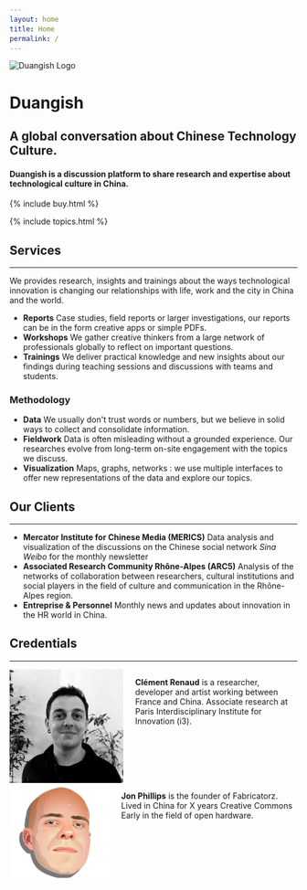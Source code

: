 ```yaml
---
layout: home
title: Home
permalink: /
---
```


<div class="home-header-logo">
  <img src="https://media.giphy.com/media/147C9j3zXNMkSI/giphy.gif" alt="Duangish Logo"/>
</div>

# Duangish


## A global conversation about Chinese Technology Culture.

#### Duangish is a discussion platform to share research and expertise about technological culture in China.


{% include buy.html %}

{% include topics.html %}


## Services
---

We provides research, insights and trainings about the ways technological innovation is changing our relationships with life, work and the city in China and the world.

* **Reports** Case studies, field reports or larger investigations, our reports can be in the form creative apps or simple PDFs.
* **Workshops** We gather creative thinkers from a large network of professionals globally to reflect on important questions.
* **Trainings** We deliver practical knowledge and new insights about our findings during teaching sessions and discussions with teams and students.


### Methodology

* **Data** We usually don't trust words or numbers, but we believe in solid ways to collect and consolidate information.
* **Fieldwork** Data is often misleading without a grounded experience. Our researches evolve from long-term on-site engagement with the topics we discuss.
* **Visualization** Maps, graphs, networks : we use multiple interfaces to offer new representations of the data and explore our topics.


## Our Clients
---
* **Mercator Institute for Chinese Media (MERICS)** Data analysis and visualization of the discussions on the Chinese social network *Sina Weibo* for the monthly newsletter
* **Associated Research Community Rhône-Alpes (ARC5)** Analysis of the networks of collaboration between researchers, cultural institutions and social players in the field of culture and communication in the Rhône-Alpes region.
* **Entreprise & Personnel** Monthly news and updates about innovation in the HR world in China.


## Credentials

---

<div class="blurb row">
    <div class="blurb-author row five columns">
        <div class="six columns">
            <img class="circular" src="/img/Clement_Renaud_Pic.JPG" alt="Clément Renaud">
        </div>
        <div class="six columns">
            <p>
              <strong>Clément Renaud</strong> is a researcher, developer and artist working between France and China. Associate research at Paris Interdisciplinary Institute for Innovation (i3).
            </p>
        </div>
    </div>
    <div class="blurb-author row five columns">
        <div class="six columns">
            <img class="circular" src="/img/rejon.png" alt="Jon Phillips">
        </div>
        <div class="six columns">
            <p>
              <strong>Jon Phillips</strong> is the founder of Fabricatorz. Lived in China for X years Creative Commons Early in the field of open hardware.  
            </p>
        </div>
    </div>

</div>
